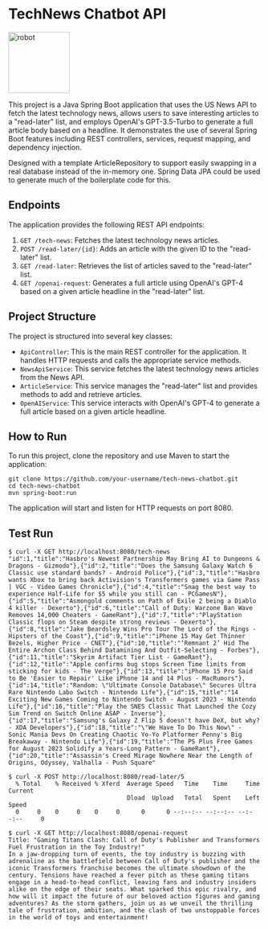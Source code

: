 # TechNews Chatbot API
<img width="122" alt="robot" src="https://github.com/V-Bala/ai-news-spring-boot-app/assets/10373409/078c7979-4ab8-4b6b-96c6-7011ae4d1a84">

This project is a Java Spring Boot application that uses the US News API to fetch the latest technology news, allows users to save interesting articles to a "read-later" list, and employs OpenAI's GPT-3.5-Turbo to generate a full article body based on a headline. It demonstrates the use of several Spring Boot features including REST controllers, services, request mapping, and dependency injection.

Designed with a template ArticleRepository to support easily swapping in a real database instead of the in-memory one. Spring Data JPA could be used to generate much of the boilerplate code for this.

## Endpoints

The application provides the following REST API endpoints:

1. `GET /tech-news`: Fetches the latest technology news articles.
2. `POST /read-later/{id}`: Adds an article with the given ID to the "read-later" list.
3. `GET /read-later`: Retrieves the list of articles saved to the "read-later" list.
4. `GET /openai-request`: Generates a full article using OpenAI's GPT-4 based on a given article headline in the "read-later" list.

## Project Structure

The project is structured into several key classes:

- `ApiController`: This is the main REST controller for the application. It handles HTTP requests and calls the appropriate service methods.
- `NewsApiService`: This service fetches the latest technology news articles from the News API.
- `ArticleService`: This service manages the "read-later" list and provides methods to add and retrieve articles.
- `OpenAIService`: This service interacts with OpenAI's GPT-4 to generate a full article based on a given article headline.

## How to Run

To run this project, clone the repository and use Maven to start the application:
```
git clone https://github.com/your-username/tech-news-chatbot.git
cd tech-news-chatbot
mvn spring-boot:run
```
The application will start and listen for HTTP requests on port 8080.

## Test Run
```
$ curl -X GET http://localhost:8080/tech-news
"id":1,"title":"Hasbro's Newest Partnership May Bring AI to Dungeons & Dragons - Gizmodo"},{"id":2,"title":"Does the Samsung Galaxy Watch 6 Classic use standard bands? - Android Police"},{"id":3,"title":"Hasbro wants Xbox to bring back Activision's Transformers games via Game Pass | VGC - Video Games Chronicle"},{"id":4,"title":"Snag the best way to experience Half-Life for $5 while you still can - PCGamesN"},{"id":5,"title":"Asmongold comments on Path of Exile 2 being a Diablo 4 killer - Dexerto"},{"id":6,"title":"Call of Duty: Warzone Ban Wave Removes 14,000 Cheaters - GameRant"},{"id":7,"title":"PlayStation Classic flops on Steam despite strong reviews - Dexerto"},{"id":8,"title":"Jake Beardsley Wins Pro Tour The Lord of the Rings - Hipsters of the Coast"},{"id":9,"title":"iPhone 15 May Get Thinner Bezels, Higher Price - CNET"},{"id":10,"title":"‘Remnant 2’ Hid The Entire Archon Class Behind Datamining And Outfit-Selecting - Forbes"},{"id":11,"title":"Skyrim Artifact Tier List - GameRant"},{"id":12,"title":"Apple confirms bug stops Screen Time limits from sticking for kids - The Verge"},{"id":13,"title":"iPhone 15 Pro Said to Be 'Easier to Repair' Like iPhone 14 and 14 Plus - MacRumors"},{"id":14,"title":"Random: \"Ultimate Console Database\" Secures Ultra Rare Nintendo Labo Switch - Nintendo Life"},{"id":15,"title":"14 Exciting New Games Coming to Nintendo Switch - August 2023 - Nintendo Life"},{"id":16,"title":"Play the SNES Classic That Launched the Cozy Sim Trend on Switch Online ASAP - Inverse"},{"id":17,"title":"Samsung's Galaxy Z Flip 5 doesn't have DeX, but why? - XDA Developers"},{"id":18,"title":"\"We Have To Do This Now\" - Sonic Mania Devs On Creating Chaotic Yo-Yo Platformer Penny's Big Breakaway - Nintendo Life"},{"id":19,"title":"The PS Plus Free Games for August 2023 Solidify a Years-Long Pattern - GameRant"},{"id":20,"title":"Assassin's Creed Mirage Nowhere Near the Length of Origins, Odyssey, Valhalla - Push Square"

$ curl -X POST http://localhost:8080/read-later/5
  % Total    % Received % Xferd  Average Speed   Time    Time     Time  Current
                                 Dload  Upload   Total   Spent    Left  Speed
  0     0    0     0    0     0      0      0 --:--:-- --:--:-- --:--:--     0

$ curl -X GET http://localhost:8080/openai-request
Title: "Gaming Titans Clash: Call of Duty's Publisher and Transformers Fuel Frustration in the Toy Industry!"
In a jaw-dropping turn of events, the toy industry is buzzing with adrenaline as the battlefield between Call of Duty's publisher and the iconic Transformers franchise becomes the ultimate showdown of the century. Tensions have reached a fever pitch as these gaming titans engage in a head-to-head conflict, leaving fans and industry insiders alike on the edge of their seats. What sparked this epic rivalry, and how will it impact the future of our beloved action figures and gaming adventures? As the storm gathers, join us as we unveil the thrilling tale of frustration, ambition, and the clash of two unstoppable forces in the world of toys and entertainment!
```
